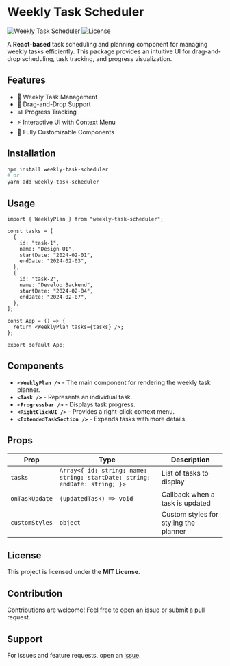 # Weekly Task Scheduler

![Weekly Task Scheduler](https://img.shields.io/npm/v/weekly-task-scheduler?style=flat-square)
![License](https://img.shields.io/npm/l/weekly-task-scheduler?style=flat-square)

A **React-based** task scheduling and planning component for managing weekly tasks efficiently. This package provides an intuitive UI for drag-and-drop scheduling, task tracking, and progress visualization.

## Features

- 📆 Weekly Task Management
- 🎯 Drag-and-Drop Support
- 📊 Progress Tracking
- ⚡ Interactive UI with Context Menu
- 🎨 Fully Customizable Components

## Installation

```sh
npm install weekly-task-scheduler
# or
yarn add weekly-task-scheduler
```

## Usage

```tsx
import { WeeklyPlan } from "weekly-task-scheduler";

const tasks = [
  {
    id: "task-1",
    name: "Design UI",
    startDate: "2024-02-01",
    endDate: "2024-02-03",
  },
  {
    id: "task-2",
    name: "Develop Backend",
    startDate: "2024-02-04",
    endDate: "2024-02-07",
  },
];

const App = () => {
  return <WeeklyPlan tasks={tasks} />;
};

export default App;
```

## Components

- **`<WeeklyPlan />`** - The main component for rendering the weekly task planner.
- **`<Task />`** - Represents an individual task.
- **`<Progressbar />`** - Displays task progress.
- **`<RightClickUI />`** - Provides a right-click context menu.
- **`<ExtendedTaskSection />`** - Expands tasks with more details.

## Props

| Prop           | Type                                                                       | Description                           |
| -------------- | -------------------------------------------------------------------------- | ------------------------------------- |
| `tasks`        | `Array<{ id: string; name: string; startDate: string; endDate: string; }>` | List of tasks to display              |
| `onTaskUpdate` | `(updatedTask) => void`                                                    | Callback when a task is updated       |
| `customStyles` | `object`                                                                   | Custom styles for styling the planner |

## License

This project is licensed under the **MIT License**.

## Contribution

Contributions are welcome! Feel free to open an issue or submit a pull request.

## Support

For issues and feature requests, open an [issue](https://github.com/yourusername/weekly-task-scheduler/issues).
